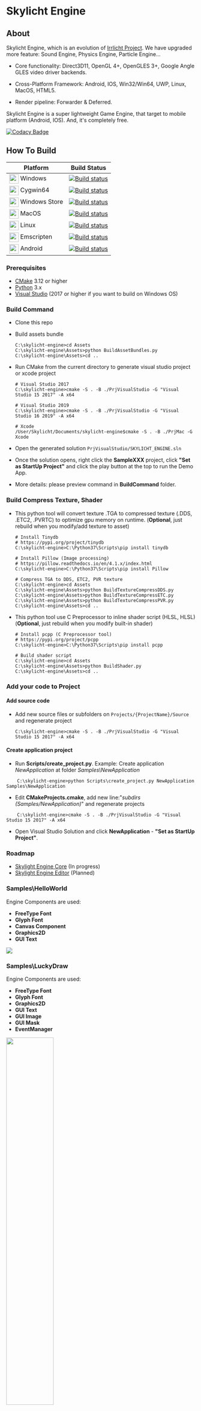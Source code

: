 # Skylicht Engine
## About
Skylicht Engine, which is an evolution of [Irrlicht Project](http://irrlicht.sourceforge.net). We have upgraded more feature: Sound Engine, Physics Engine, Particle Engine...

-   Core functionality: Direct3D11, OpenGL 4+, OpenGLES 3+, Google Angle GLES video driver backends.

-   Cross-Platform Framework: Android, IOS, Win32/Win64, UWP, Linux, MacOS, HTML5.

-   Render pipeline: Forwarder & Deferred.


Skylicht Engine is a super lightweight Game Engine, that target to mobile platform (Android, IOS). And, it's completely free.

[![Codacy Badge](https://api.codacy.com/project/badge/Grade/6d6fbf50a10a4cf38426b9fabfc1fabc)](https://www.codacy.com/manual/ducphamhong/skylicht-engine?utm_source=github.com&amp;utm_medium=referral&amp;utm_content=skylicht-lab/skylicht-engine&amp;utm_campaign=Badge_Grade)

## How To Build
| Platform                                                                                 | Build Status                                                                                                                                                                      |
| -----------------------------------------------------------------------------------------|-----------------------------------------------------------------------------------------------------------------------------------------------------------------------------------|
| <img src="Documents/Media/Platforms/windows.png" width="25" valign="middle"> Windows     | [![Build status](https://ci.appveyor.com/api/projects/status/a95huci4g5o25ts5/branch/master?svg=true)](https://ci.appveyor.com/project/ducphamhong/skylicht-engine/branch/master) |
| <img src="Documents/Media/Platforms/cygwin.png" width="25" valign="middle"> Cygwin64     | [![Build status](https://ci.appveyor.com/api/projects/status/a95huci4g5o25ts5/branch/master?svg=true)](https://ci.appveyor.com/project/ducphamhong/skylicht-engine/branch/master) |
| <img src="Documents/Media/Platforms/uwp.png" width="25" valign="middle"> Windows Store   | [![Build status](https://github.com/skylicht-lab/skylicht-engine/workflows/build/badge.svg)](https://github.com/skylicht-lab/skylicht-engine/actions?workflow=build)              |
| <img src="Documents/Media/Platforms/apple.png" width="25" valign="middle"> MacOS         | [![Build status](https://github.com/skylicht-lab/skylicht-engine/workflows/build/badge.svg)](https://github.com/skylicht-lab/skylicht-engine/actions?workflow=build)              |
| <img src="Documents/Media/Platforms/ubuntu.png" width="25" valign="middle"> Linux        | [![Build status](https://github.com/skylicht-lab/skylicht-engine/workflows/build/badge.svg)](https://github.com/skylicht-lab/skylicht-engine/actions?workflow=build)              |
| <img src="Documents/Media/Platforms/html5.png" width="25" valign="middle"> Emscripten    | [![Build status](https://github.com/skylicht-lab/skylicht-engine/workflows/build/badge.svg)](https://github.com/skylicht-lab/skylicht-engine/actions?workflow=build)              |
| <img src="Documents/Media/Platforms/android.png" width="25" valign="middle"> Android     | [![Build status](https://circleci.com/gh/skylicht-lab/skylicht-engine.svg?style=shield)](https://circleci.com/gh/skylicht-lab/skylicht-engine/tree/master)                        |

### Prerequisites
-   [CMake](https://cmake.org/download/) 3.12 or higher
-   [Python](https://www.python.org/downloads/) 3.x
-   [Visual Studio](https://visualstudio.microsoft.com/downloads/)  (2017 or higher if you want to build on Windows OS)
### Build Command
-   Clone this repo

-   Build assets bundle
    ```console
    C:\skylicht-engine>cd Assets
    C:\skylicht-engine\Assets>python BuildAssetBundles.py
    C:\skylicht-engine\Assets>cd ..
    ```
    
-   Run CMake from the current directory to generate visual studio project or xcode project
    ```console
    # Visual Studio 2017
    C:\skylicht-engine>cmake -S . -B ./PrjVisualStudio -G "Visual Studio 15 2017" -A x64
  
    # Visual Studio 2019
    C:\skylicht-engine>cmake -S . -B ./PrjVisualStudio -G "Visual Studio 16 2019" -A x64
    
    # Xcode
    /User/Skylicht/Documents/skylicht-engine$cmake -S . -B ./PrjMac -G Xcode 
    ```
-   Open the generated solution `PrjVisualStudio/SKYLICHT_ENGINE.sln`

-   Once the solution opens, right click the **SampleXXX** project, click **"Set as StartUp Project"** and click the play button at the top to run the Demo App.

-   More details: please preview command in **BuildCommand** folder.

### Build Compress Texture, Shader

-   This python tool will convert texture .TGA to compressed texture (.DDS, .ETC2, .PVRTC) to optimize gpu memory on runtime. (**Optional**, just rebuild when you modify/add texture to asset)
    ```console
    # Install Tinydb
    # https://pypi.org/project/tinydb
    C:\skylicht-engine>C:\Python37\Scripts\pip install tinydb

    # Install Pillow (Image processing)
    # https://pillow.readthedocs.io/en/4.1.x/index.html
    C:\skylicht-engine>C:\Python37\Scripts\pip install Pillow

    # Compress TGA to DDS, ETC2, PVR texture
    C:\skylicht-engine>cd Assets    
    C:\skylicht-engine\Assets>python BuildTextureCompressDDS.py
    C:\skylicht-engine\Assets>python BuildTextureCompressETC.py
    C:\skylicht-engine\Assets>python BuildTextureCompressPVR.py
    C:\skylicht-engine\Assets>cd ..
    ```
    
-   This python tool use C Preprocessor to inline shader script (HLSL, HLSL) (**Optional**, just rebuild when you modify built-in shader)
    ```console
    # Install pcpp (C Preprocessor tool)
    # https://pypi.org/project/pcpp
    C:\skylicht-engine>C:\Python37\Scripts\pip install pcpp
    
    # Build shader script
    C:\skylicht-engine>cd Assets
    C:\skylicht-engine\Assets>python BuildShader.py
    C:\skylicht-engine\Assets>cd ..
    ```
    
### Add your code to  Project

#### Add source code
- Add new source files or subfolders on `Projects/{ProjectName}/Source` and regenerate project
    ```console
    C:\skylicht-engine>cmake -S . -B ./PrjVisualStudio -G "Visual Studio 15 2017" -A x64
    ```

#### Create application project
- Run **Scripts/create_project.py**. Example: Create application *NewApplication* at folder *Samples\NewApplication*
```console
    C:\skylicht-engine>python Scripts\create_project.py NewApplication Samples\NewApplication
```
- Edit **CMakeProjects.cmake**, add new line:"*subdirs (Samples/NewApplication)*" and regenerate projects
```console
    C:\skylicht-engine>cmake -S . -B ./PrjVisualStudio -G "Visual Studio 15 2017" -A x64
```
- Open Visual Studio Solution and click **NewApplication** - **"Set as StartUp Project"**.

### Roadmap
- [Skylight Engine Core](https://github.com/skylicht-lab/skylicht-engine/issues/5) (In progress)
- [Skylight Engine Editor](https://github.com/skylicht-lab/skylicht-engine/issues/6) (Planned)

### Samples\HelloWorld
Engine Components are used:
- **FreeType Font**
- **Glyph Font**
- **Canvas Component**
- **Graphics2D**
- **GUI Text**
<img src="Documents/Media/Samples/sample_hello_world.png"/>

### Samples\LuckyDraw
Engine Components are used:
- **FreeType Font**
- **Glyph Font**
- **Graphics2D**
- **GUI Text**
- **GUI Image**
- **GUI Mask**
- **EventManager**
<img src="Documents/Media/Samples/sample_lucky_draw.gif" width="50%"/>

### Samples\SkinnedMesh
This is demo of how to render character model with animation, models are downloaded from [mixamo](https://www.mixamo.com)
- **DAE Collada** loader model/animation
- **Forwarder** rendering
- **Skydome**
- **AnimationController**
<img src="Documents/Media/Samples/sample_skinned_mesh.png"/>

### Samples\LightmapUV
This is a demo of use UnwrapUV tool to create Lightmap UV. 
[Library xatlas](https://github.com/jpcy/xatlas) is integrated to Skylicht Engine.

<img src="Documents/Media/Samples/lightmap-uv/lightmap-uv.png"/>

<img src="Documents/Media/Samples/lightmap-uv/mesh-charts00.png" width="50%"/>

### Samples\Lightmapping
This is a demo of use lightmapper to bake indirect lighting color on lightmap texture.
[Project references: Lightmapper](https://github.com/ands/lightmapper)

<img src="Documents/Media/Samples/lightmap/lightmapping_a.png"/>

<img src="Documents/Media/Samples/lightmap/lightmapping_b.png"/>

#### Pixel baked
<img src="Documents/Media/Samples/lightmap/rasterize_debug.png"/>

#### 2 bounces light
<img src="Documents/Media/Samples/lightmap/rasterize_1.png"/>

#### 3 bounces light
<img src="Documents/Media/Samples/lightmap/rasterize_2.png"/>

### Samples\LightmappingVertex
This is a demo of use lightmapper to set indirect lighting color on vertex color.

Engine Components are used:
- **OBJ Wavefront** loader
- **Deferred** and **Forwarder** rendering
- **Dynamic Direction Lighting**
- **Shadow Mapping**
- **Lightmapper**
- **Skydome**

#### Baked Global Illumination (3 bounces)
Irradiance baked on Vertex Color:

<img src="Documents/Media/Samples/tank-scene/indirect-bake-3-bounce.png"/>

#### Indirect + Direction light - No post processing (3 bounces light)

<img src="Documents/Media/Samples/tank-scene/tank-scene-3-bounce-a.png"/>

<img src="Documents/Media/Samples/tank-scene/tank-scene-3-bounce-b.png"/>

## Contributing
Welcome if you want to contribute your code to **Skylicht Engine** (Ex: add feature or fix bug). Wellcome to join group. Open an issues and submit a pull request to this repository. Please read [CONTRIBUTING.md](Documents/CONTRIBUTING.md) for details on our code of conduct, and the process for submitting pull requests.

## License
Skylicht Engine is licensed under [MIT License](LICENSE.md)

Skylicht Engine is based in part on the work of:
-   [Irrlicht Engine](http://irrlicht.sourceforge.net)
-   [Bullet Physics](https://github.com/bulletphysics/bullet3)
-   [Google Angle](https://github.com/google/angle)
-   [Ocornut Imgui](https://github.com/ocornut/imgui)
-   [Xatlas](https://github.com/jpcy/xatlas)
-   [Spark Particle](https://github.com/Synxis/SPARK)
-   [Freetype2](http://git.savannah.gnu.org/cgit/freetype/freetype2.git)
-   Independent JPEG Group, libPng, zlib, curl...

This means that if you've used the Skylicht Engine in your product, you must acknowledge somewhere in your documentation that you've used. It would also be nice to mention that you use the 3rd parties library... Please see the README files from 3rd parties for further informations.
